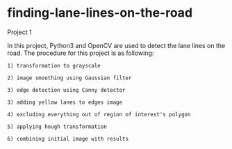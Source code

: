 # finding-lane-lines-on-the-road
Project 1

In this project, Python3 and OpenCV are used to detect the lane lines on the road. The procedure for this project is as following:

    1) transformation to grayscale
    
    2) image smoothing using Gaussian filter
    
    3) edge detection using Canny detector
    
    3) adding yellow lanes to edges image
    
    4) excluding everything out of region of interest's polygon
    
    5) applying hough transformation
    
    6) combining initial image with results
 

